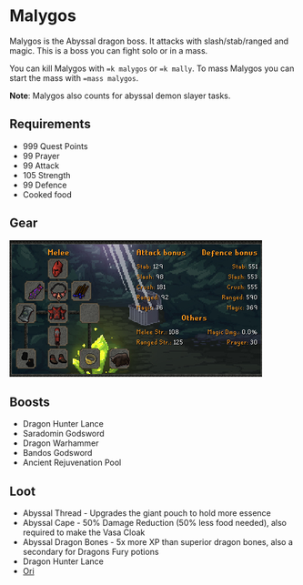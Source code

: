 # Malygos

Malygos is the Abyssal dragon boss. It attacks with slash/stab/ranged and magic. This is a boss you can fight solo or in a mass.

You can kill Malygos with `=k malygos` or `=k mally`. To mass Malygos you can start the mass with `=mass malygos`.

**Note**: Malygos also counts for abyssal demon slayer tasks.

## Requirements

* 999 Quest Points
* 99 Prayer
* 99 Attack
* 105 Strength
* 99 Defence
* Cooked food

## Gear

![BiS Defensive Gear for Malygos](../.gitbook/assets/bis_mally.png)

## Boosts

* Dragon Hunter Lance
* Saradomin Godsword
* Dragon Warhammer
* Bandos Godsword
* Ancient Rejuvenation Pool

## Loot

* Abyssal Thread - Upgrades the giant pouch to hold more essence
* Abyssal Cape - 50% Damage Reduction \(50% less food needed\), also required to make the Vasa Cloak
* Abyssal Dragon Bones - 5x more XP than superior dragon bones, also a secondary for Dragons Fury potions
* Dragon Hunter Lance
* [Ori](../custom-items/pets.md#resource-gathering-and-loot-effecting-pets)

